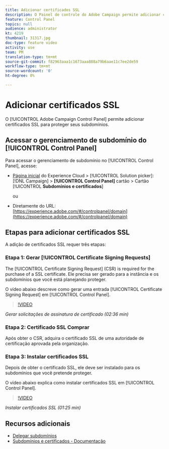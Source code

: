 ```yaml
---
title: Adicionar certificados SSL
description: O Painel de controle do Adobe Campaign permite adicionar certificados SSL para proteger seus subdomínios.
feature: Control Panel
topics: null
audience: administrator
kt: 4219
thumbnail: 31317.jpg
doc-type: feature video
activity: use
team: PM
translation-type: tm+mt
source-git-commit: f82963aaa1c1673aaa888a79b6aae11c7ee2de59
workflow-type: tm+mt
source-wordcount: '0'
ht-degree: 0%

---
```



# Adicionar certificados SSL

O [!UICONTROL Adobe Campaign Control Panel] permite adicionar certificados SSL para proteger seus subdomínios.

## Acessar o gerenciamento de subdomínio do [!UICONTROL Control Panel]

Para acessar o gerenciamento de subdomínio no [!UICONTROL Control Panel], acesse:

* [Página inicial](https://experience.adobe.com/#/home) do Experience Cloud > [!UICONTROL Solution picker]: [!DNL Campaign] > **[!UICONTROL Control Panel]** cartão > Cartão [!UICONTROL **Subdomínios e certificados**]

   ou
* Diretamente do URL: [https://experience.adobe.com/#/controlpanel/domain](https://experience.adobe.com/#/controlpanel/domain)

## Etapas para adicionar certificados SSL

A adição de certificados SSL requer três etapas:

### Etapa 1: Gerar [!UICONTROL Certificate Signing Requests]

The [!UICONTROL Certificate Signing Request] (CSR) is required for the purchase of a SSL certificate. Ele precisa ser gerado para a instância e os subdomínios que você está planejando proteger.

O vídeo abaixo descreve como gerar uma entrada [!UICONTROL Certificate Signing Request] em [!UICONTROL Control Panel].

>[!VIDEO](https://video.tv.adobe.com/v/31317?quality=12)

*Gerar solicitações de assinatura de certificado (02:36 min)*

### Etapa 2: Certificado SSL Comprar

Após obter o CSR, adquira o certificado SSL de uma autoridade de certificação aprovada pela organização.

### Etapa 3: Instalar certificados SSL

Depois de obter o certificado SSL, ele deve ser instalado para os subdomínios que você pretende proteger.

O vídeo abaixo explica como instalar certificados SSL em [!UICONTROL Control Panel].

>[!VIDEO](https://video.tv.adobe.com/v/31166?quality=12)

*Instalar certificados SSL (01:25 min)*

## Recursos adicionais

* [Delegar subdomínios](/help/control-panel-tutorials/subdomains-and-certificates/subdomain-delegation.md)
* [Subdomínios e certificados - Documentação](https://docs.adobe.com/content/help/pt-BR/control-panel/using/subdomains-and-certificates/renewing-subdomain-certificate.html)
